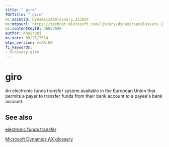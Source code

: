 ```yaml
---
title: " giro"
TOCTitle: " giro"
ms:assetid: DynamicsAXGlossary.213824
ms:mtpsurl: https://technet.microsoft.com/library/dynamicsaxglossary.213824(v=AX.60)
ms:contentKeyID: 36057699
author: Khairunj
ms.date: 08/25/2014
mtps_version: v=AX.60
f1_keywords:
- Glossary.giro
---
```


# giro

An electronic funds transfer system available in the European Union that permits a payer to transfer funds from their bank account to a payee's bank account.

## See also

[electronic funds transfer](electronic-funds-transfer.md)

[Microsoft Dynamics AX glossary](glossary/microsoft-dynamics-ax-glossary.md)

  


